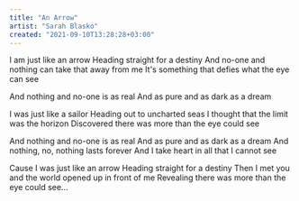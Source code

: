```yaml
---
title: "An Arrow"
artist: "Sarah Blasko"
created: "2021-09-10T13:28:28+03:00"
---
```


I am just like an arrow
Heading straight for a destiny
And no-one and nothing can take that away from me
It's something that defies what the eye can see

And nothing and no-one is as real
And as pure and as dark as a dream

I was just like a sailor
Heading out to uncharted seas
I thought that the limit was the horizon
Discovered there was more than the eye could see

And nothing and no-one is as real
And as pure and as dark as a dream
And nothing, no, nothing lasts forever
And I take heart in all that I cannot see

Cause I was just like an arrow
Heading straight for a destiny
Then I met you and the world opened up in front of me
Revealing there was more than the eye could see...
